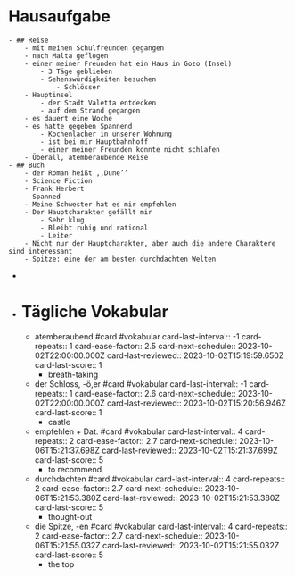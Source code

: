 # Hausaufgabe
	- ## Reise
		- mit meinen Schulfreunden gegangen
		- nach Malta geflogen
		- einer meiner Freunden hat ein Haus in Gozo (Insel)
			- 3 Täge geblieben
			- Sehenswürdigkeiten besuchen
				- Schlösser
		- Hauptinsel
			- der Stadt Valetta entdecken
			- auf dem Strand gegangen
		- es dauert eine Woche
		- es hatte gegeben Spannend
			- Kochenlacher in unserer Wohnung
			- ist bei mir Hauptbahnhoff
			- einer meiner Freunden konnte nicht schlafen
		- Überall, atemberaubende Reise
	- ## Buch
		- der Roman heißt ,,Dune’’
		- Science Fiction
		- Frank Herbert
		- Spanned
		- Meine Schwester hat es mir empfehlen
		- Der Hauptcharakter gefällt mir
			- Sehr klug
			- Bleibt ruhig und rational
			- Leiter
		- Nicht nur der Hauptcharakter, aber auch die andere Charaktere sind interessant
		- Spitze: eine der am besten durchdachten Welten
-
- # Tägliche Vokabular
	- atemberaubend #card #vokabular
	  card-last-interval:: -1
	  card-repeats:: 1
	  card-ease-factor:: 2.5
	  card-next-schedule:: 2023-10-02T22:00:00.000Z
	  card-last-reviewed:: 2023-10-02T15:19:59.650Z
	  card-last-score:: 1
		- breath-taking
	- der Schloss, -ö,er #card #vokabular
	  card-last-interval:: -1
	  card-repeats:: 1
	  card-ease-factor:: 2.6
	  card-next-schedule:: 2023-10-02T22:00:00.000Z
	  card-last-reviewed:: 2023-10-02T15:20:56.946Z
	  card-last-score:: 1
		- castle
	- empfehlen + Dat. #card #vokabular
	  card-last-interval:: 4
	  card-repeats:: 2
	  card-ease-factor:: 2.7
	  card-next-schedule:: 2023-10-06T15:21:37.698Z
	  card-last-reviewed:: 2023-10-02T15:21:37.699Z
	  card-last-score:: 5
		- to recommend
	- durchdachten #card #vokabular
	  card-last-interval:: 4
	  card-repeats:: 2
	  card-ease-factor:: 2.7
	  card-next-schedule:: 2023-10-06T15:21:53.380Z
	  card-last-reviewed:: 2023-10-02T15:21:53.380Z
	  card-last-score:: 5
		- thought-out
	- die Spitze, -en #card #vokabular
	  card-last-interval:: 4
	  card-repeats:: 2
	  card-ease-factor:: 2.7
	  card-next-schedule:: 2023-10-06T15:21:55.032Z
	  card-last-reviewed:: 2023-10-02T15:21:55.032Z
	  card-last-score:: 5
		- the top